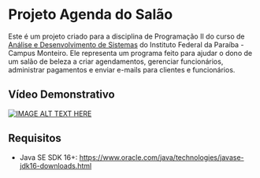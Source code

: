# Projeto Agenda do Salão
Este é um projeto criado para a disciplina de Programação II do curso de [Análise e Desenvolvimento de Sistemas](https://estudante.ifpb.edu.br/cursos/13/) do Instituto Federal da Paraíba - Campus Monteiro. Ele representa um programa feito para ajudar o dono de um salão de beleza a criar agendamentos, gerenciar funcionários, administrar pagamentos e enviar e-mails para clientes e funcionários.

## Vídeo Demonstrativo
[![IMAGE ALT TEXT HERE](https://img.youtube.com/vi/ERsKY66ndng/0.jpg)](https://www.youtube.com/watch?v=ERsKY66ndng)

## Requisitos
- Java SE SDK 16+: https://www.oracle.com/java/technologies/javase-jdk16-downloads.html


